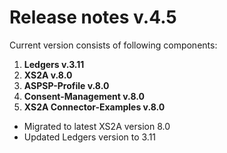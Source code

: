 # Release notes v.4.5

Current version consists of following components:

1. **Ledgers v.3.11**
2. **XS2A v.8.0**
3. **ASPSP-Profile v.8.0**
4. **Consent-Management v.8.0**
5. **XS2A Connector-Examples v.8.0**

- Migrated to latest XS2A version 8.0
- Updated Ledgers version to 3.11
